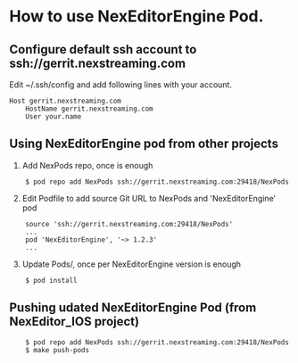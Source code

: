 
# How to use NexEditorEngine Pod.

## Configure default ssh account to ssh://gerrit.nexstreaming.com

Edit ~/.ssh/config and add following lines with your account.
```
Host gerrit.nexstreaming.com
    HostName gerrit.nexstreaming.com
    User your.name
```

## Using NexEditorEngine pod from other projects
    
1. Add NexPods repo, once is enough
```
    $ pod repo add NexPods ssh://gerrit.nexstreaming.com:29418/NexPods
```
2. Edit Podfile to add source Git URL to NexPods and 'NexEditorEngine' pod
```
    source 'ssh://gerrit.nexstreaming.com:29418/NexPods'
    ...
    pod 'NexEditorEngine', '~> 1.2.3'
    ...
```
3. Update Pods/, once per NexEditorEngine version is enough
```
    $ pod install
```

## Pushing udated NexEditorEngine Pod (from NexEditor_IOS project)
```
    $ pod repo add NexPods ssh://gerrit.nexstreaming.com:29418/NexPods
    $ make push-pods
```


